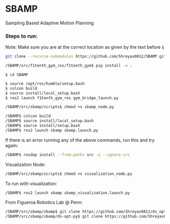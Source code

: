 # SBAMP
Sampling Based Adaptive Motion Planning

### Steps to run:

Note: Make sure you are at the correct location as given by the text before `$`

```bash
git clone --recurse-submodules https://github.com/Shreyas0812/SBAMP.git
```

```bash
/SBAMP/src/f1tenth_gym_ros/f1tenth_gym$ pip install -e .
```

```
$ cd SBAMP
```

```bash
$ source /opt/ros/humble/setup.bash
$ colcon build
$ source install/local_setup.bash
$ ros2 launch f1tenth_gym_ros gym_bridge_launch.py
```

```bash
/SBAMP/src/sbamp/scripts$ chmod +x sbamp_node.py 
```

```bash
/SBAMP$ colcon build
/SBAMP$ source install/local_setup.bash 
/SBAMP$ source install/setup.bash 
/SBAMP$ ros2 launch sbamp sbamp.launch.py 
```

If there is an error running any of the above commands, run this and try again:

```bash
/SBAMP$ rosdep install --from-paths src -y --ignore-src
```

Visualization Node:

```bash
/SBAMP/src/sbamp/scripts$ chmod +x visualization_node.py 
```

To run with visualization:

```bash
/SBAMP$ ros2 launch sbamp sbamp_visualization.launch.py 
```

From Figueroa Robotics Lab @ Penn:

```bash
/SBAMP/src/sbamp/sbamp$ git clone https://github.com/Shreyas0812/ds_opt_py.git
/SBAMP/src/sbamp/sbamp/ds-opt-py$ git clone https://github.com/Shreyas0812/phys_gmm_python.git
```
